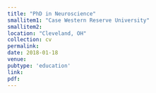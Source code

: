 ```yaml
---
title: "PhD in Neuroscience"
smallitem1: "Case Western Reserve University"
smallitem2: 
location: "Cleveland, OH"
collection: cv
permalink:
date: 2018-01-18
venue: 
pubtype: 'education'
link: 
pdf: 
---
```

